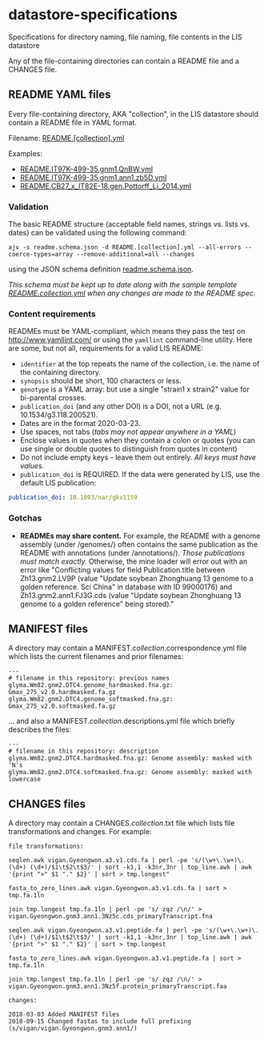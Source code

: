 # datastore-specifications
Specifications for directory naming, file naming, file contents in the LIS datastore

Any of the file-containing directories can contain a README file and a CHANGES file.

## README YAML files
Every file-containing directory, AKA "collection", in the LIS datastore should contain a README file in YAML format. 

Filename: [README.[collection].yml](README.collection.yml)

Examples:
- [README.IT97K-499-35.gnm1.QnBW.yml](https://data.legumeinfo.org/Vigna/unguiculata/genomes/IT97K-499-35.gnm1.QnBW/README.IT97K-499-35.gnm1.QnBW.yml)
- [README.IT97K-499-35.gnm1.ann1.zb5D.yml](https://data.legumeinfo.org/Vigna/unguiculata/annotations/IT97K-499-35.gnm1.ann1.zb5D/README.IT97K-499-35.gnm1.ann1.zb5D.yml)
- [README.CB27_x_IT82E-18.gen.Pottorff_Li_2014.yml](https://data.legumeinfo.org/Vigna/unguiculata/mstmap/CB27_x_IT82E-18.mst.Pottorff_Li_2014/README.CB27_x_IT82E-18.mst.Pottorff_Li_2014.yml)

### Validation
The basic README structure (acceptable field names, strings vs. lists vs. dates) can be validated using the following command:
```
ajv -s readme.schema.json -d README.[collection].yml --all-errors --coerce-types=array --remove-additional=all --changes
```
using the JSON schema definition [readme.schema.json](/readme.schema.json).

*This schema must be kept up to date along with the sample template [README.collection.yml](/README.collection.yml) when any changes are made to the README spec.*

### Content requirements
READMEs must be YAML-compliant, which means they pass the test on http://www.yamllint.com/ or using the `yamllint` command-line utility. Here are some, but not all, requirements for a valid LIS README:
- `identifier` at the top repeats the name of the collection, i.e. the name of the containing directory.
- `synopsis` should be short, 100 characters or less.
- `genotype` is a YAML array: but use a single "strain1 x strain2" value for bi-parental crosses.
- `publication_doi` (and any other DOI) is a DOI, not a URL (e.g. 10.1534/g3.118.200521).
- Dates are in the format 2020-03-23.
- Use spaces, not tabs (*tabs may not appear anywhere in a YAML*)
- Enclose values in quotes when they contain a colon or quotes (you can use single or double quotes to distinguish from quotes in content)
- Do not include empty keys - leave them out entirely. _All keys must have values._
- `publication_doi` is REQUIRED. If the data were generated by LIS, use the default LIS publication:
```yaml
publication_doi: 10.1093/nar/gkv1159
```

### Gotchas
- **READMEs may share content.** For example, the README with a genome assembly (under /genomes/) often contains the same publication as the README
with annotations (under /annotations/). _Those publications must match exactly._ Otherwise, the mine loader will error out with an error like "Conflicting values for field Publication.title between Zh13.gnm2.LV9P (value "Update soybean Zhonghuang 13 genome to a golden reference. Sci China" in database with ID 99000176) and Zh13.gnm2.ann1.FJ3G.cds (value "Update soybean Zhonghuang 13 genome to a golden reference" being stored)."

## MANIFEST files
A directory may contain a MANIFEST.*collection*.correspondence.yml file which lists the current filenames and prior filenames:
```
---
# filename in this repository: previous names
glyma.Wm82.gnm2.DTC4.genome_hardmasked.fna.gz: Gmax_275_v2.0.hardmasked.fa.gz
glyma.Wm82.gnm2.DTC4.genome_softmasked.fna.gz: Gmax_275_v2.0.softmasked.fa.gz
```
... and also a MANIFEST.*collection*.descriptions.yml file which briefly describes the files:
```
---
# filename in this repository: description
glyma.Wm82.gnm2.DTC4.hardmasked.fna.gz: Genome assembly: masked with 'N's
glyma.Wm82.gnm2.DTC4.softmasked.fna.gz: Genome assembly: masked with lowercase
```

## CHANGES files
A directory may contain a CHANGES.*collection*.txt file which lists file transformations and changes. For example:

```
file transformations:

seqlen.awk vigan.Gyeongwon.a3.v1.cds.fa | perl -pe 's/(\w+\.\w+)\.(\d+) (\d+)/$1\t$2\t$3/' | sort -k1,1 -k3nr,3nr | top_line.awk | awk '{print ">" $1 "." $2}' | sort > tmp.longest"

fasta_to_zero_lines.awk vigan.Gyeongwon.a3.v1.cds.fa | sort > tmp.fa.1ln

join tmp.longest tmp.fa.1ln | perl -pe 's/ zqz /\n/' > vigan.Gyeongwon.gnm3.ann1.3Nz5c.cds_primaryTranscript.fna

seqlen.awk vigan.Gyeongwon.a3.v1.peptide.fa | perl -pe 's/(\w+\.\w+)\.(\d+) (\d+)/$1\t$2\t$3/' | sort -k1,1 -k3nr,3nr | top_line.awk | awk '{print ">" $1 "." $2}' | sort > tmp.longest

fasta_to_zero_lines.awk vigan.Gyeongwon.a3.v1.peptide.fa | sort > tmp.fa.1ln

join tmp.longest tmp.fa.1ln | perl -pe 's/ zqz /\n/' > vigan.Gyeongwon.gnm3.ann1.3Nz5f.protein_primaryTranscript.faa

changes: 

2018-03-03 Added MANIFEST files
2018-09-15 Changed fastas to include full prefixing (s/vigan/vigan.Gyeongwon.gnm3.ann1/)
```
